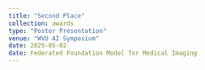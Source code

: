```yaml
---
title: "Second Place"
collection: awards
type: "Poster Presentation"
venue: "WVU AI Symposium"
date: 2025-05-02
date: Federated Foundation Model for Medical Imaging
---
```

